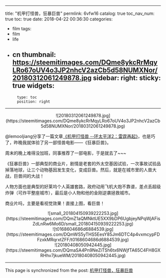 
---
title: "机甲打怪兽，狂暴巨兽"
permlink: 6vfw16
catalog: true
toc_nav_num: true
toc: true
date: 2018-04-22 00:36:30
categories:
- film
tags:
- film
- life
- cn
thumbnail: https://steemitimages.com/DQme8ykcRrMqyLRo67oUV4o3JP2nhcV2azCb5d58NUMXNor/20180312061249878.jpg
sidebar:
    right:
        sticky: true
widgets:
    -
        type: toc
        position: right
---


<center>![20180312061249878.jpg](https://steemitimages.com/DQme8ykcRrMqyLRo67oUV4o3JP2nhcV2azCb5d58NUMXNor/20180312061249878.jpg)</center>

@lemooljiang分享了一篇文章[《机甲打怪兽 --环太平洋2：雷霆再起》](https://steemit.com/cn/@lemooljiang/bgyb2-2)，也是巧了，昨晚我就体验了另一部怪兽电影——《狂暴巨兽》。

周末的晚上难得没加班，同事推荐了一部电影，于是就去了~~~

《狂暴巨兽》一部典型的商业片，剧情是老套的外太空基因试验，一次事故试验品掉落地球，让三个动物基因发生变化，变成巨兽。然后，就是在城市里的人兽大战，巨兽间的大战！

人物方面也是典型的好莱坞个人英雄套路，政府动用飞机大炮不靠谱，差点丢超级炸弹（可炸平整座城市），最后是小人物和他的金刚逆袭拯救城市。

商业片吗，主要是看视觉效果！直接上图，看巨兽！


<center>![small_201804150939222253.jpg](https://steemitimages.com/DQmZ1aQMNktUE5XX9bDP6UgbjeyNPqWjAFisZdLnRw6Mo6D/small_201804150939222253.jpg)</center>


<center>![t0168604686d6884539.jpg](https://steemitimages.com/DQmWS5yTHS5EesY85Jm6DTC4p4vxmcypFDFzxkMRqrxtZFF/t0168604686d6884539.jpg)</center>

<center>![20180408050942445.jpg](https://steemitimages.com/DQmaSA4Pn9NeZiTSh6tx6NWjfTA65C4FH8GXRHhv7jkueWM/20180408050942445.jpg)</center>

- - -

This page is synchronized from the post: [机甲打怪兽，狂暴巨兽](https://steemit.com/@yellowbird/6vfw16)
